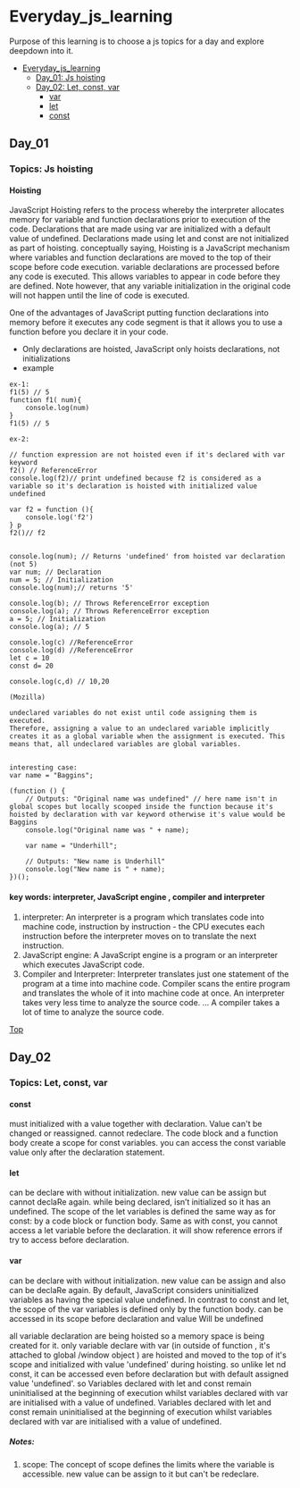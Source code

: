 # Everyday_js_learning
Purpose of this learning is to choose a js topics for a day and explore deepdown into it. 


<!-- TOC -->

- [Everyday_js_learning](#everyday_js_learning)
    - [Day_01: Js hoisting](#day_01)
    - [Day_02: Let, const, var](#day_02)
      - [var](#var)
      - [let](#let)
      - [const](#const)
<!-- /TOC -->






## Day_01

### Topics: Js  hoisting

#### Hoisting
JavaScript Hoisting refers to the process whereby the interpreter allocates memory for variable and function declarations prior to execution of the code. Declarations that are made using var are initialized with a default value of undefined. Declarations made using let and const are not initialized as part of hoisting.
conceptually saying,  Hoisting is a JavaScript mechanism where variables and function declarations are moved to the top of their scope before code execution.
variable declarations are processed before any code is executed.
This allows variables to appear in code before they are defined. Note however, that any variable initialization in the original code will not happen until the line of code is executed.

One of the advantages of JavaScript putting function declarations into memory before it executes any code segment is that it allows you to use a function before you declare it in your code.
- Only declarations are hoisted, JavaScript only hoists declarations, not initializations
- example

```JS
ex-1:
f1(5) // 5
function f1( num){
    console.log(num)
}
f1(5) // 5

ex-2:

// function expression are not hoisted even if it's declared with var keyword 
f2() // ReferenceError
console.log(f2)// print undefined because f2 is considered as a variable so it's declaration is hoisted with initialized value undefined

var f2 = function (){
    console.log('f2')
} p
f2()// f2


```

```JS
console.log(num); // Returns 'undefined' from hoisted var declaration (not 5)
var num; // Declaration
num = 5; // Initialization
console.log(num);// returns '5'

console.log(b); // Throws ReferenceError exception
console.log(a); // Throws ReferenceError exception
a = 5; // Initialization
console.log(a); // 5

console.log(c) //ReferenceError
console.log(d) //ReferenceError
let c = 10
const d= 20

console.log(c,d) // 10,20

(Mozilla)

undeclared variables do not exist until code assigning them is executed.
Therefore, assigning a value to an undeclared variable implicitly creates it as a global variable when the assignment is executed. This means that, all undeclared variables are global variables.


interesting case: 
var name = "Baggins";

(function () {
    // Outputs: "Original name was undefined" // here name isn't in global scopes but locally scooped inside the function because it's hoisted by declaration with var keyword otherwise it's value would be Baggins
    console.log("Original name was " + name);

    var name = "Underhill";

    // Outputs: "New name is Underhill"
    console.log("New name is " + name);
})();

```

#### key words: interpreter, JavaScript engine , compiler and interpreter
1. interpreter:
 An interpreter is a program which translates code into machine code, instruction by instruction - the CPU executes each instruction before the interpreter moves on to translate the next instruction.
2. JavaScript engine:
 A JavaScript engine is a program or an interpreter which executes JavaScript code.
3. Compiler and Interpreter: 
 Interpreter translates just one statement of the program at a time into machine code. Compiler scans the entire program and translates the whole of it into machine code at once. An interpreter takes very less time to analyze the source code. ... A compiler takes a lot of time to analyze the source code.


[Top](#everyday_js_learning)

## Day_02

### Topics: Let, const, var

#### const
must initialized with a value together with declaration. Value can't be changed or reassigned. cannot redeclare.
The code block and a function body create a scope for const variables. 
you can access the const variable value only after the declaration statement.

#### let
can be declare with without initialization. new value can be assign but cannot declaRe again.
while being declared, isn’t initialized so it has an undefined.
The scope of the let variables is defined the same way as for const: by a code block or function body.
Same as with const, you cannot access a let variable before the declaration. it will show reference errors if try to access before declaration.

#### var
can be declare with without initialization. new value can be assign and also can be declaRe again.
By default, JavaScript considers uninitialized variables as having the special value undefined.
In contrast to const and let, the scope of the var variables is defined only by the function body.
can be accessed in its scope before declaration  and value Will be undefined

all variable declaration are being hoisted so a memory space is being created for it.
only variable declare with var (in outside of function , it's attached to global /window object ) are hoisted and moved  to the top of it's scope and initialized with value 'undefined' during hoisting. so unlike let nd const, it can be accessed even before declaration but with default assigned value 'undefined'.
so Variables declared with let and const remain uninitialised at the beginning of execution whilst variables declared with var are initialised with a value of undefined.
Variables declared with let and const remain uninitialised at the beginning of execution whilst variables declared with var are initialised with a value of undefined.
##### Notes:
1. scope: The concept of scope defines the limits where the variable is accessible. new value can be assign to it but can't be redeclare.
